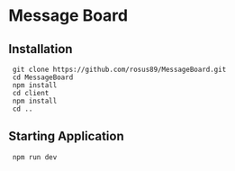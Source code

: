 # Message Board
## Installation

 ```shell 
  git clone https://github.com/rosus89/MessageBoard.git
  cd MessageBoard
  npm install
  cd client
  npm install
  cd ..
```

## Starting Application
 ```shell
  npm run dev
  ```

